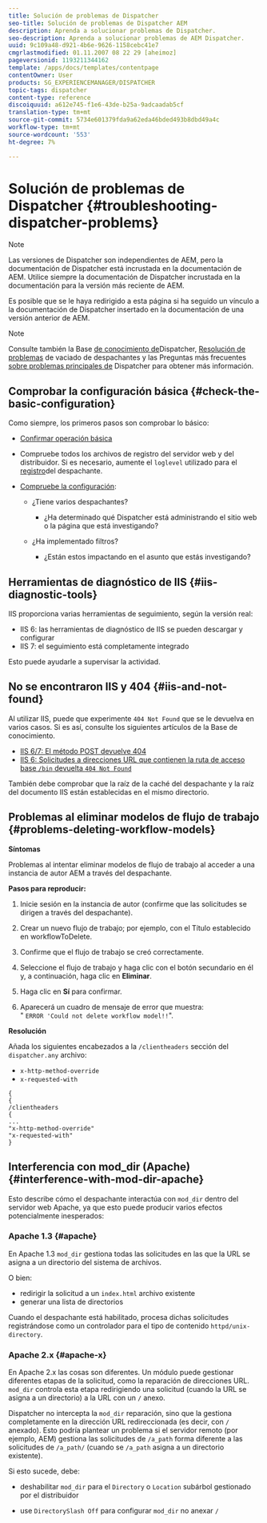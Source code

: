 ```yaml
---
title: Solución de problemas de Dispatcher
seo-title: Solución de problemas de Dispatcher AEM
description: Aprenda a solucionar problemas de Dispatcher.
seo-description: Aprenda a solucionar problemas de AEM Dispatcher.
uuid: 9c109a48-d921-4b6e-9626-1158cebc41e7
cmgrlastmodified: 01.11.2007 08 22 29 [aheimoz]
pageversionid: 1193211344162
template: /apps/docs/templates/contentpage
contentOwner: User
products: SG_EXPERIENCEMANAGER/DISPATCHER
topic-tags: dispatcher
content-type: reference
discoiquuid: a612e745-f1e6-43de-b25a-9adcaadab5cf
translation-type: tm+mt
source-git-commit: 5734e601379fda9a62eda46bded493b8dbd49a4c
workflow-type: tm+mt
source-wordcount: '553'
ht-degree: 7%

---
```



# Solución de problemas de Dispatcher {#troubleshooting-dispatcher-problems}

>[!NOTE]
>
>Las versiones de Dispatcher son independientes de AEM, pero la documentación de Dispatcher está incrustada en la documentación de AEM. Utilice siempre la documentación de Dispatcher incrustada en la documentación para la versión más reciente de AEM.
>
>Es posible que se le haya redirigido a esta página si ha seguido un vínculo a la documentación de Dispatcher insertado en la documentación de una versión anterior de AEM.

>[!NOTE]
>
>Consulte también la Base [de conocimiento de](https://helpx.adobe.com/cq/kb/index/dispatcher.html)Dispatcher, [Resolución de problemas](https://helpx.adobe.com/adobe-cq/kb/troubleshooting-dispatcher-flushing-issues.html) de vaciado de despachantes y las Preguntas más frecuentes [sobre problemas principales de](dispatcher-faq.md) Dispatcher para obtener más información.

## Comprobar la configuración básica {#check-the-basic-configuration}

Como siempre, los primeros pasos son comprobar lo básico:

* [Confirmar operación básica](#ConfirmBasicOperation)
* Compruebe todos los archivos de registro del servidor web y del distribuidor. Si es necesario, aumente el `loglevel` utilizado para el [registro](#Logging)del despachante.

* [Compruebe la configuración](#ConfiguringtheDispatcher):

   * ¿Tiene varios despachantes?

      * ¿Ha determinado qué Dispatcher está administrando el sitio web o la página que está investigando?
   * ¿Ha implementado filtros?

      * ¿Están estos impactando en el asunto que estás investigando?


## Herramientas de diagnóstico de IIS {#iis-diagnostic-tools}

IIS proporciona varias herramientas de seguimiento, según la versión real:

* IIS 6: las herramientas de diagnóstico de IIS se pueden descargar y configurar
* IIS 7: el seguimiento está completamente integrado

Esto puede ayudarle a supervisar la actividad.

## No se encontraron IIS y 404 {#iis-and-not-found}

Al utilizar IIS, puede que experimente `404 Not Found` que se le devuelva en varios casos. Si es así, consulte los siguientes artículos de la Base de conocimiento.

* [IIS 6/7: El método POST devuelve 404](https://helpx.adobe.com/dispatcher/kb/IIS6IsapiFilters.html)
* [IIS 6: Solicitudes a direcciones URL que contienen la ruta de acceso base `/bin` devuelta `404 Not Found`](https://helpx.adobe.com/dispatcher/kb/RequestsToBinDirectoryFailInIIS6.html)

También debe comprobar que la raíz de la caché del despachante y la raíz del documento IIS están establecidas en el mismo directorio.

## Problemas al eliminar modelos de flujo de trabajo {#problems-deleting-workflow-models}

**Síntomas**

Problemas al intentar eliminar modelos de flujo de trabajo al acceder a una instancia de autor AEM a través del despachante.

**Pasos para reproducir:**

1. Inicie sesión en la instancia de autor (confirme que las solicitudes se dirigen a través del despachante).
1. Crear un nuevo flujo de trabajo; por ejemplo, con el Título establecido en workflowToDelete.
1. Confirme que el flujo de trabajo se creó correctamente.
1. Seleccione el flujo de trabajo y haga clic con el botón secundario en él y, a continuación, haga clic en **Eliminar**.

1. Haga clic en **Sí** para confirmar.
1. Aparecerá un cuadro de mensaje de error que muestra:\
   &quot; `ERROR 'Could not delete workflow model!!`&quot;.

**Resolución**

Añada los siguientes encabezados a la `/clientheaders` sección del `dispatcher.any` archivo:

* `x-http-method-override`
* `x-requested-with`

```
{  
{  
/clientheaders  
{  
...  
"x-http-method-override"  
"x-requested-with"  
}
```

## Interferencia con mod_dir (Apache) {#interference-with-mod-dir-apache}

Esto describe cómo el despachante interactúa con `mod_dir` dentro del servidor web Apache, ya que esto puede producir varios efectos potencialmente inesperados:

### Apache 1.3 {#apache}

En Apache 1.3 `mod_dir` gestiona todas las solicitudes en las que la URL se asigna a un directorio del sistema de archivos.

O bien:

* redirigir la solicitud a un `index.html` archivo existente
* generar una lista de directorios

Cuando el despachante está habilitado, procesa dichas solicitudes registrándose como un controlador para el tipo de contenido `httpd/unix-directory`.

### Apache 2.x {#apache-x}

En Apache 2.x las cosas son diferentes. Un módulo puede gestionar diferentes etapas de la solicitud, como la reparación de direcciones URL. `mod_dir` controla esta etapa redirigiendo una solicitud (cuando la URL se asigna a un directorio) a la URL con un `/` anexo.

Dispatcher no intercepta la `mod_dir` reparación, sino que la gestiona completamente en la dirección URL redireccionada (es decir, con `/` anexado). Esto podría plantear un problema si el servidor remoto (por ejemplo, AEM) gestiona las solicitudes de `/a_path` forma diferente a las solicitudes de `/a_path/` (cuando se `/a_path` asigna a un directorio existente).

Si esto sucede, debe:

* deshabilitar `mod_dir` para el `Directory` o `Location` subárbol gestionado por el distribuidor

* use `DirectorySlash Off` para configurar `mod_dir` no anexar `/`
